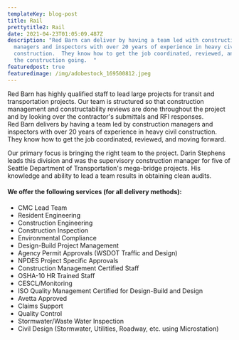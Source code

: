 ```yaml
---
templateKey: blog-post
title: Rail
prettytitle2: Rail
date: 2021-04-23T01:05:09.487Z
description: "Red Barn can deliver by having a team led with construction
  managers and inspectors with over 20 years of experience in heavy civil
  construction.  They know how to get the job coordinated, reviewed, and keeping
  the construction going.  "
featuredpost: true
featuredimage: /img/adobestock_169500812.jpeg
---
```

Red Barn has highly qualified staff to lead large projects for transit and transportation projects.  Our team is structured so that construction management and constructability reviews are done throughout the project and by looking over the contractor's submittals and RFI responses.\
Red Barn delivers by having a team led by construction managers and inspectors with over 20 years of experience in heavy civil construction.  They know how to get the job coordinated, reviewed, and moving forward.

Our primary focus is bringing the right team to the project. Darin Stephens leads this division and was the supervisory construction manager for five of Seattle Department of Transportation's mega-bridge projects. His knowledge and ability to lead a team results in obtaining clean audits.

#### **We offer the following services (for all delivery methods):**

* CMC Lead Team
* Resident Engineering
* Construction Engineering
* Construction Inspection
* Environmental Compliance
* Design-Build Project Management
* Agency Permit Approvals (WSDOT Traffic and Design)
* NPDES Project Specific Approvals
* Construction Management Certified Staff
* OSHA-10 HR Trained Staff
* CESCL/Monitoring
* ISO Quality Management Certified for Design-Build and Design
* Avetta Approved
* Claims Support
* Quality Control
* Stormwater/Waste Water Inspection
* Civil Design (Stormwater, Utilities, Roadway, etc. using Microstation)